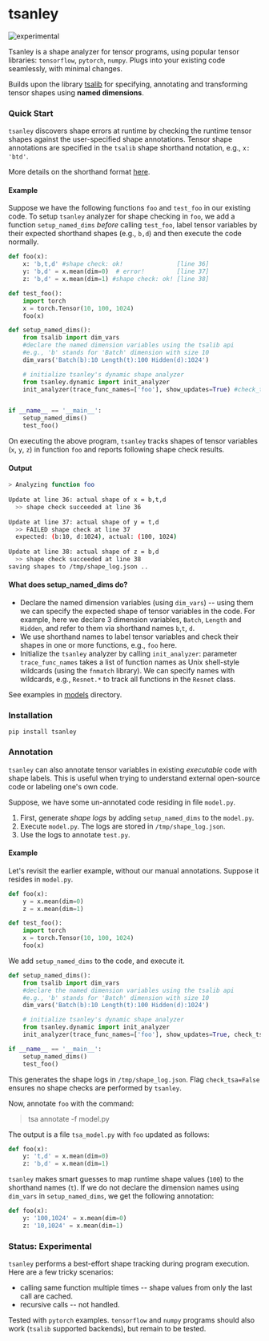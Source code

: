 # tsanley 
![experimental](https://img.shields.io/badge/stability-experimental-orange.svg)

Tsanley is a shape analyzer for tensor programs, using popular tensor libraries: `tensorflow`, `pytorch`, `numpy`. Plugs into your existing code seamlessly, with minimal changes.

Builds upon the library [tsalib](https://github.com/ofnote/tsalib) for specifying, annotating and transforming tensor shapes using **named dimensions**.

### Quick Start

`tsanley` discovers shape errors at runtime by checking the runtime tensor shapes against the user-specified shape annotations. Tensor shape annotations are specified in the `tsalib` shape shorthand notation, e.g., `x: 'btd'`.

More details on the shorthand format [here](https://github.com/ofnote/tsalib/blob/master/notebooks/shorthand.md).

#### Example

Suppose we have the following functions `foo` and `test_foo` in our existing code. To setup `tsanley` analyzer for shape checking in `foo`, we add a function `setup_named_dims` *before* calling `test_foo`, label tensor variables by their expected shorthand shapes (e.g., `b,d`) and then execute the code normally.


```python
def foo(x):
    x: 'b,t,d' #shape check: ok!               [line 36]
    y: 'b,d' = x.mean(dim=0)  # error!         [line 37]
    z: 'b,d' = x.mean(dim=1) #shape check: ok! [line 38]

def test_foo():
    import torch
    x = torch.Tensor(10, 100, 1024)
    foo(x)

def setup_named_dims():
    from tsalib import dim_vars
    #declare the named dimension variables using the tsalib api
    #e.g., 'b' stands for 'Batch' dimension with size 10
    dim_vars('Batch(b):10 Length(t):100 Hidden(d):1024')

    # initialize tsanley's dynamic shape analyzer
    from tsanley.dynamic import init_analyzer
    init_analyzer(trace_func_names=['foo'], show_updates=True) #check_tsa=True, debug=False


if __name__ == '__main__': 
    setup_named_dims()
    test_foo()
```

On executing the above program, `tsanley` tracks shapes of tensor variables (`x`, `y`, `z`) in function `foo` and reports following shape check results.

#### Output

```bash
> Analyzing function foo 
  
Update at line 36: actual shape of x = b,t,d 
  >> shape check succeeded at line 36 
  
Update at line 37: actual shape of y = t,d 
  >> FAILED shape check at line 37 
  expected: (b:10, d:1024), actual: (100, 1024) 
  
Update at line 38: actual shape of z = b,d 
  >> shape check succeeded at line 38 
saving shapes to /tmp/shape_log.json ..
```

#### What does setup_named_dims do?

- Declare the named dimension variables (using `dim_vars`) -- using them we can specify the expected shape of tensor variables in the code. For example, here we declare 3 dimension variables, `Batch`, `Length` and `Hidden`, and refer to them via shorthand names `b`,`t`, `d`. 
- We use shorthand names to label tensor variables and check their shapes in one or more functions, e.g., `foo` here.
- Initialize the `tsanley` analyzer by calling `init_analyzer`: parameter `trace_func_names` takes a list of function names as Unix shell-style wildcards (using the `fnmatch` library). We can specify names with wildcards, e.g., `Resnet.*` to track all functions in the `Resnet` class.

See examples in [models](models/) directory.

### Installation

```
pip install tsanley
```

### Annotation

`tsanley` can also annotate tensor variables in existing *executable* code with shape labels. This is useful when trying to understand external open-source code or labeling one's own code.

Suppose, we have some un-annotated code residing in file `model.py`.

1. First, generate *shape logs* by adding `setup_named_dims` to the `model.py`.
2. Execute `model.py`. The logs are stored in `/tmp/shape_log.json`.
2. Use the logs to annotate `test.py`.

#### Example
Let's revisit the earlier example, without our manual annotations. Suppose it resides in `model.py`.

```python
def foo(x):
    y = x.mean(dim=0) 
    z = x.mean(dim=1) 

def test_foo():
    import torch
    x = torch.Tensor(10, 100, 1024)
    foo(x)
```

We add `setup_named_dims` to the code, and execute it.

```python
def setup_named_dims():
    from tsalib import dim_vars
    #declare the named dimension variables using the tsalib api
    #e.g., 'b' stands for 'Batch' dimension with size 10
    dim_vars('Batch(b):10 Length(t):100 Hidden(d):1024')

    # initialize tsanley's dynamic shape analyzer
    from tsanley.dynamic import init_analyzer
    init_analyzer(trace_func_names=['foo'], show_updates=True, check_tsa=False) # debug=False

if __name__ == '__main__': 
    setup_named_dims()
    test_foo()
```

This generates the shape logs in `/tmp/shape_log.json`. Flag `check_tsa=False` ensures no shape checks are performed by `tsanley`.

Now, annotate `foo` with the command:

> tsa annotate -f model.py

The output is a file `tsa_model.py` with `foo` updated as follows:

```python
def foo(x):
    y: 't,d' = x.mean(dim=0) 
    z: 'b,d' = x.mean(dim=1) 
```

`tsanley` makes smart guesses to map runtime shape values (`100`) to the shorthand names (`t`). If we do not declare the dimension names using `dim_vars` in `setup_named_dims`, we get the following annotation:

```python
def foo(x):
    y: '100,1024' = x.mean(dim=0) 
    z: '10,1024' = x.mean(dim=1) 
```


### Status: Experimental

`tsanley` performs a best-effort shape tracking during program execution. Here are a few tricky scenarios:

- calling same function multiple times -- shape values from only the last call are cached.
- recursive calls -- not handled.

Tested with `pytorch` examples. `tensorflow` and `numpy` programs should also work (`tsalib` supported backends), but remain to be tested.


